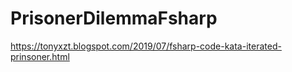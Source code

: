 # PrisonerDilemmaFsharp
https://tonyxzt.blogspot.com/2019/07/fsharp-code-kata-iterated-prinsoner.html
